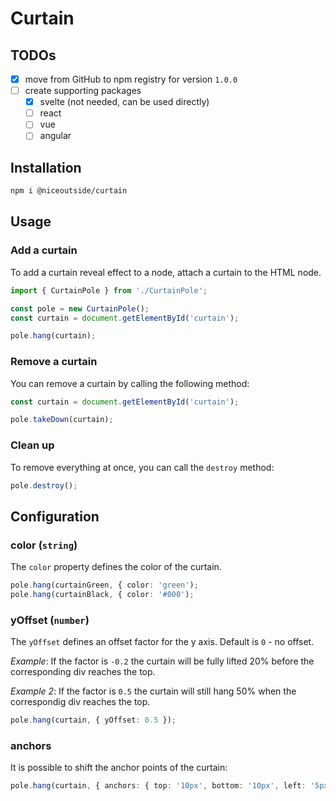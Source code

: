 # Curtain

## TODOs

- [x] move from GitHub to npm registry for version `1.0.0`
- [ ] create supporting packages
  - [x] svelte (not needed, can be used directly)
  - [ ] react
  - [ ] vue
  - [ ] angular

## Installation

```bash
npm i @niceoutside/curtain
```

## Usage

### Add a curtain

To add a curtain reveal effect to a node, attach a curtain to the HTML node.

```ts
import { CurtainPole } from './CurtainPole';

const pole = new CurtainPole();
const curtain = document.getElementById('curtain');

pole.hang(curtain);
```

### Remove a curtain

You can remove a curtain by calling the following method:

```ts
const curtain = document.getElementById('curtain');

pole.takeDown(curtain);
```

### Clean up

To remove everything at once, you can call the `destroy` method:

```ts
pole.destroy();
```

## Configuration

### color (`string`)

The `color` property defines the color of the curtain.

```ts
pole.hang(curtainGreen, { color: 'green');
pole.hang(curtainBlack, { color: '#000');
```

### yOffset (`number`)

The `yOffset` defines an offset factor for the y axis. Default is `0` - no offset.

_Example_: If the factor is `-0.2` the curtain will be fully lifted 20% before the corresponding div reaches the top.

_Example 2_: If the factor is `0.5` the curtain will still hang 50% when the correspondig div reaches the top.

```ts
pole.hang(curtain, { yOffset: 0.5 });
```

### anchors

It is possible to shift the anchor points of the curtain:

```ts
pole.hang(curtain, { anchors: { top: '10px', bottom: '10px', left: '5px', right: '5px' });
```
